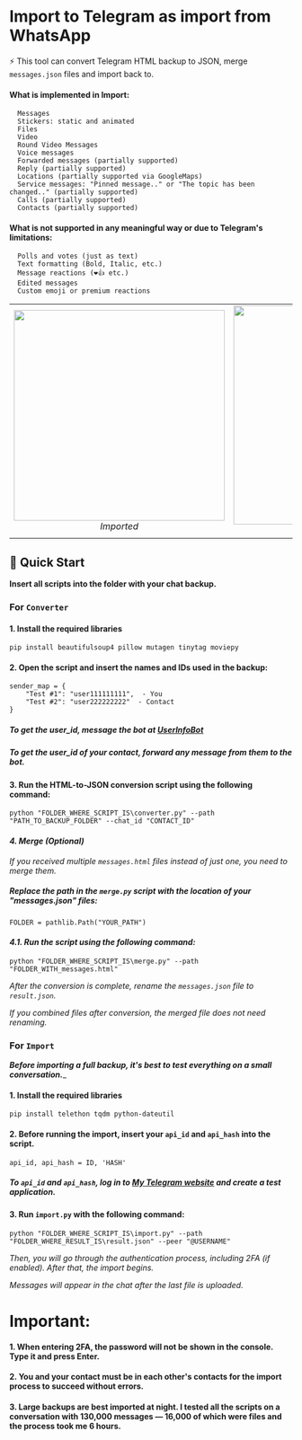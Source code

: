 # Import to Telegram as import from WhatsApp
⚡️ This tool can convert Telegram HTML backup to JSON, merge ```messages.json``` files and import back to.
#### What is implemented in Import:
      Messages
      Stickers: static and animated
      Files
      Video
      Round Video Messages
      Voice messages
      Forwarded messages (partially supported)
      Reply (partially supported)
      Locations (partially supported via GoogleMaps)
      Service messages: "Pinned message.." or "The topic has been changed.." (partially supported)
      Calls (partially supported)
      Contacts (partially supported)

#### What is not supported in any meaningful way or due to Telegram's limitations:

      Polls and votes (just as text)
      Text formatting (Bold, Italic, etc.)
      Message reactions (❤️👍 etc.)
      Edited messages
      Custom emoji or premium reactions

<p align="center">
  <table>
    <tr>
      <td align="center">
        <img src="demo/Imported.gif" width="375"/><br>
        <em>Imported</em>
      </td>
      <td align="center">
        <img src="demo/Original.gif" width="390"/><br>
        <em>Original</em>
      </td>
    </tr>
  </table>
</p>

## 🚀 Quick Start
__Insert all scripts into the folder with your chat backup.__
### For ```Converter```
#### 1. Install the required libraries
```pip install beautifulsoup4 pillow mutagen tinytag moviepy```
#### 2. Open the script and insert the names and IDs used in the backup:
    sender_map = {
        "Test #1": "user111111111",  - You
        "Test #2": "user222222222"  - Contact
    }
##### To get the user_id, message the bot at [UserInfoBot](t.me/userinfobot)

##### _To get the user_id of your contact, forward any message from them to the bot._
#### 3. Run the HTML-to-JSON conversion script using the following command:
```python "FOLDER_WHERE_SCRIPT_IS\converter.py" --path "PATH_TO_BACKUP_FOLDER" --chat_id "CONTACT_ID"```

#### _4. Merge (Optional)_
_If you received multiple ```messages.html``` files instead of just one, you need to merge them._

##### Replace the path in the ```merge.py``` script with the location of your "messages.json" files:
    FOLDER = pathlib.Path("YOUR_PATH")
#### _4.1. Run the script using the following command:_
```python "FOLDER_WHERE_SCRIPT_IS\merge.py" --path "FOLDER_WITH_messages.html"```


_After the conversion is complete, rename the ```messages.json``` file to ```result.json```._

_If you combined files after conversion, the merged file does not need renaming._


### For ```Import```
___Before importing a full backup, it's best to test everything on a small conversation.____
#### 1. Install the required libraries
```pip install telethon tqdm python-dateutil```
#### 2. Before running the import, insert your ```api_id``` and ```api_hash``` into the script.
    api_id, api_hash = ID, 'HASH'
##### To ```api_id``` and ```api_hash```, log in to [My Telegram website](https://my.telegram.org) and create a test application.
#### 3. Run ```import.py``` with the following command:
```python "FOLDER_WHERE_SCRIPT_IS\import.py" --path "FOLDER_WHERE_RESULT_IS\result.json" --peer "@USERNAME"```

_Then, you will go through the authentication process, including 2FA (if enabled). After that, the import begins._

_Messages will appear in the chat after the last file is uploaded._

# Important:
#### 1. When entering 2FA, the password will not be shown in the console. Type it and press Enter.
#### 2. You and your contact must be in each other's contacts for the import process to succeed without errors.
#### 3. Large backups are best imported at night. I tested all the scripts on a conversation with 130,000 messages — 16,000 of which were files and the process took me 6 hours.
